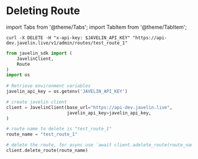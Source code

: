 # Deleting Route
import Tabs from '@theme/Tabs';
import TabItem from '@theme/TabItem';

<Tabs>
<TabItem value="shell" label="curl">

```shell
curl -X DELETE -H "x-api-key: $JAVELIN_API_KEY" "https://api-dev.javelin.live/v1/admin/routes/test_route_1"  
```

</TabItem>
<TabItem value="py" label="Python">

```py
from javelin_sdk import (
    JavelinClient,
    Route
)
import os
 
# Retrieve environment variables
javelin_api_key = os.getenv('JAVELIN_API_KEY')

# create javelin client
client = JavelinClient(base_url="https://api-dev.javelin.live",
                       javelin_api_key=javelin_api_key,
)

# route name to delete is "test_route_1"
route_name = "test_route_1"

# delete the route, for async use `await client.adelete_route(route_name)`
client.delete_route(route_name) 

```

</TabItem>
</Tabs>
